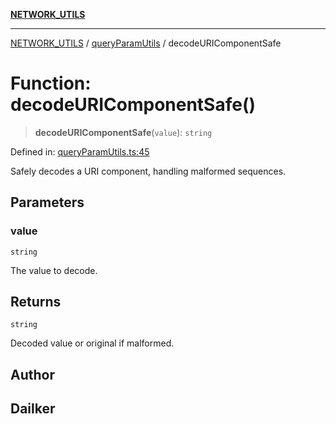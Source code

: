 [**NETWORK_UTILS**](../../README.md)

***

[NETWORK_UTILS](../../README.md) / [queryParamUtils](../README.md) / decodeURIComponentSafe

# Function: decodeURIComponentSafe()

> **decodeURIComponentSafe**(`value`): `string`

Defined in: [queryParamUtils.ts:45](https://github.com/dailker/everyutil/blob/cee559aadda9e0c298e06364cba9020e97a8b19b/src/network/queryParamUtils.ts#L45)

Safely decodes a URI component, handling malformed sequences.

## Parameters

### value

`string`

The value to decode.

## Returns

`string`

Decoded value or original if malformed.

## Author

## Dailker
